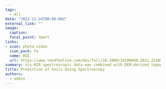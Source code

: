 ```yaml
---
tags:
  - All
date: "2022-11-24T00:00:00Z"
external_link: ""
image:
  caption: 
  focal_point: Smart
links:
- icon: photo-video
  icon_pack: fa
  name: DOI
  url: https://www.tandfonline.com/doi/full/10.1080/10106049.2022.2138565
summary: Vis-NIR spectroscopic data was combined with DEM-derived topographic data and remote sensing data using an RF model hybridized with a particle swarm optimization algorithm for predicting the spatial variability of soil surficial clay contents, EC, and CCE for the agriculturally-intensive region of Kurdistan, Iran.
title: Prediction of Soils Using Spectroscopy
authors: 
  - admin
---
```


